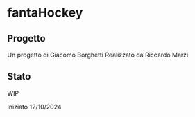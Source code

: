 # fantaHockey

## Progetto

Un progetto di Giacomo Borghetti
Realizzato da Riccardo Marzi

## Stato

WIP

Iniziato 12/10/2024
